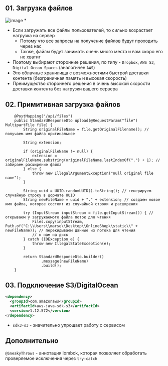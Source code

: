 ## 01. Загрузка файлов

![image](https://raw.githubusercontent.com/ait-tr/cohort23/main/back_end/lesson_23/img/1.png)
* 
* Если загружать все файлы пользователей, то сильно возрастает нагрузка на сервер
    * Потому что все запросы на получение файлов будут проходить через нас
    * Также, файлы будут занимать очень много места и вам скоро его не хватит
* Поэтому выбирают сторонние решения, по типу - `Dropbox`, `AWS S3`, `Digital Ocean Spaces` (аналогичен `AWS`)
* Это облачные хранилища с возможностями быстрой доставки контента (безграничная память и высокая скорость)
* Преимущество стороннего решения в очень высокой скорости доставки контента без нагрузки вашего сервера

## 02. Примитивная загрузка файлов

```
    @PostMapping("/api/files")
    public StandardResponseDto upload(@RequestParam("file") MultipartFile file) {
        String originalFileName = file.getOriginalFilename(); // получаем имя файла оригинальное

        String extension;

        if (originalFileName != null) {
            extension = originalFileName.substring(originalFileName.lastIndexOf(".") + 1); // забираем расширение файла
        } else {
            throw new IllegalArgumentException("null original file name");
        }

        String uuid = UUID.randomUUID().toString(); // генерируем случайную строку в формате UUID
        String newFileName = uuid + "." + extension; // создаем новое имя файла, которое состоит из случайной строки и расширения

        try (InputStream inputStream = file.getInputStream()) { // открываем у загружаемого файла поток для чтения
            Files.copy(inputStream, Path.of("C:\\Users\\marse\\Desktop\\OnlineShop\\static\\" + newFileName)); // перекидываем данные из потока для чтения
            // к нам на диск
        } catch (IOException e) {
            throw new IllegalStateException(e);
        }

        return StandardResponseDto.builder()
                .message(newFileName)
                .build();
    }
```
## 03. Подключение S3/DigitalOcean

```xml
<dependency>
  <groupId>com.amazonaws</groupId>
  <artifactId>aws-java-sdk-s3</artifactId>
  <version>1.12.572</version>
</dependency>
```

* `sdk3-s3` - значительно упрощает работу с сервисом

## Дополнительно

`@SneakyThrows` - аннотация lombok, которая позволяет обработать проверяемое исключения через `try-catch`
